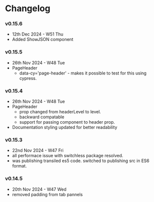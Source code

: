 # Changelog

### v0.15.6
- 12th Dec 2024 - W51 Thu
- Added ShowJSON component

### v0.15.5
- 26th Nov 2024 - W48 Tue
- PageHeader 
  - data-cy='page-header' - makes it possible to test for this using cypress. 

### v0.15.4
- 26th Nov 2024 - W48 Tue
- PageHeader 
  - prop changed from headerLevel to level. 
  - backward compatable
  - support for passing component to header prop.
- Documentation styling updated for better readability

### v0.15.3
- 22nd Nov 2024 - W47 Fri
- all performace issue with switchless package resolved. 
- was publishing transiled es5 code. switched to publishing src in ES6 format. 

### v0.14.5
- 20th Nov 2024 - W47 Wed
- removed padding from tab pannels
